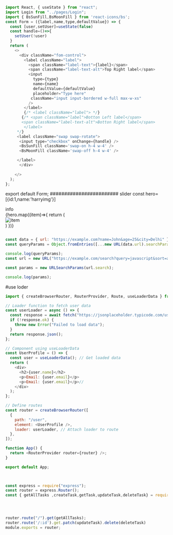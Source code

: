 
```js  NOTE:- some work is pending.... 
import React, { useState } from "react";
import Login from "../pages/Login";
import { BsSunFill,BsMoonFill } from 'react-icons/bs';
const Form = ({label,name,type,defaultValue}) => {
  const [user,setUser]=useState(false)
  const handle=()=>{
    setUser(!user)
  }
  return (
    <>
      <div className="fom-control">
        <label className="label">
          <span className="label-text">{label}</span>
          <span className="label-text-alt">Top Right label</span>
          <input
            type={type}
            name={name}
            defaultValue={defaultValue}
            placeholder="Type here"
           className="input input-bordered w-full max-w-xs"
          />
        </label>
        {/* <label className="label"> */}
       {/* <span className="label">Botton Left label</span>
       <span className="label-text-alt">Botton Right label</span>
        </label>
     */}
     <label className="swap swap-rotate">
      <input type="checkbox" onChange={handle} />
      <BsSunFill className='swap-on h-4 w-4' />
      <BsMoonFill className='swap-off h-4 w-4' />

     </label>
      </div>
      
    </>
  );
};
```
export default Form;
########################
slider
const hero=[{id:1,name:'harryimg'}]
<div className="grid lg:grid-cols-2 gap-24 items-center">
  <div>info</div>
  <div className="hidden h-[28rem] lg:carousel carousel-center p-4 space-x-4 bg-neutral rounded-box">
{hero.map((item)=>{
return (
  <div key={item.id} className="carousel-item">
<img src={item.name} alt="item" className="rounded-box h-full w-80 object-cover" />
  </div>
)
})}

  </div>
</div>

```js

const data = { url: "https://example.com?name=John&age=25&city=Delhi" };
const queryParams = Object.fromEntries([...new URL(data.url).searchParams.entries()]);

console.log(queryParams);
const url = new URL("https://example.com/search?query=javascript&sort=asc&page=2");

const params = new URLSearchParams(url.search);

console.log(params);
```
#use loder
```js
import { createBrowserRouter, RouterProvider, Route, useLoaderData } from "react-router-dom";

// Loader function to fetch user data
const userLoader = async () => {
  const response = await fetch("https://jsonplaceholder.typicode.com/users/1");
  if (!response.ok) {
    throw new Error("Failed to load data");
  }
  return response.json();
};

// Component using useLoaderData
const UserProfile = () => {
  const user = useLoaderData(); // Get loaded data
  return (
    <div>
      <h2>{user.name}</h2>
      <p>Email: {user.email}</p>
      <p>Email: {user.email}</p>//
    </div>
  );
};

// Define routes
const router = createBrowserRouter([
  {
    path: "/user",
    element: <UserProfile />,
    loader: userLoader, // Attach loader to route
  },
]);

function App() {
  return <RouterProvider router={router} />;
}

export default App;
 
```

```js

const express = require("express");
const router = express.Router();
const { getAllTasks ,createTask,getTask,updateTask,deleteTask} = require("../controllers/tasks");




router.route("/").get(getAllTasks);
router.route('/:id').get.patch(updateTask).delete(deleteTask)
module.exports = router;








```

